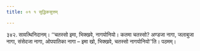 ```yaml
---
title: ०१ १ सुद्धिकसुत्तम्

---
```


३४२. सावत्थिनिदानम्। ‘‘चतस्सो इमा, भिक्खवे, नागयोनियो। कतमा चतस्सो? अण्डजा नागा, जलाबुजा नागा, संसेदजा नागा, ओपपातिका नागा – इमा खो, भिक्खवे, चतस्सो नागयोनियो’’ति। पठमम्।  

